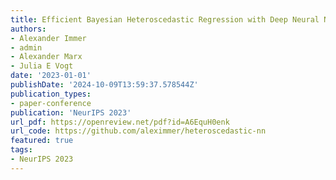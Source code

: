 ```yaml
---
title: Efficient Bayesian Heteroscedastic Regression with Deep Neural Networks
authors:
- Alexander Immer 
- admin 
- Alexander Marx 
- Julia E Vogt 
date: '2023-01-01'
publishDate: '2024-10-09T13:59:37.578544Z'
publication_types:
- paper-conference
publication: 'NeurIPS 2023'
url_pdf: https://openreview.net/pdf?id=A6EquH0enk 
url_code: https://github.com/aleximmer/heteroscedastic-nn
featured: true
tags:
- NeurIPS 2023
---
```

